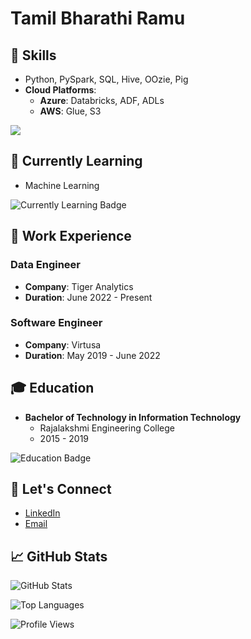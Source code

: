 # Tamil Bharathi Ramu

## 🔧 Skills
- Python, PySpark, SQL, Hive, OOzie, Pig
- **Cloud Platforms**: 
  - **Azure**: Databricks, ADF, ADLs
  - **AWS**: Glue, S3

<p align="left">
  <a href="https://skillicons.dev">
    <img src="https://skillicons.dev/icons?i=python,azure,aws" />
  </a>
</p>

## 🌱 Currently Learning
- Machine Learning
<p align="left">
  <img src="https://img.shields.io/badge/Machine%20Learning-Current%20Focus-brightgreen" alt="Currently Learning Badge"/>
</p>

## 💼 Work Experience

### Data Engineer
- **Company**: Tiger Analytics 
- **Duration**: June 2022 - Present

### Software Engineer
- **Company**: Virtusa 
- **Duration**: May 2019 - June 2022


## 🎓 Education
- **Bachelor of Technology in Information Technology**
  - Rajalakshmi Engineering College
  - 2015 - 2019

<p align="left">
  <img src="https://img.shields.io/badge/B.Tech-Information%20Technology-blue" alt="Education Badge"/>
</p>


## 💬 Let's Connect
- [LinkedIn](www.linkedin.com/in/tamil-bharathi-ramu)
- [Email](mailto:tbharathiramu@gmail.com)


## 📈 GitHub Stats
<p align="left">
  <img src="https://github-readme-stats.vercel.app/api?username=TamilBharathiR&show_icons=true&theme=radical" alt="GitHub Stats"/>
</p>
<p align="left">
  <img src="https://github-readme-stats.vercel.app/api/top-langs/?username=TamilBharathiR&layout=compact&theme=radical" alt="Top Languages"/>
</p>
<p align="left">
  <img src="https://komarev.com/ghpvc/?username=TamilBharathiR&color=red" alt="Profile Views"/>
</p>

<!---
TamilBharathiR/TamilBharathiR is a ✨ special ✨ repository because its `README.md` (this file) appears on your GitHub profile.
You can click the Preview link to take a look at your changes.
--->
